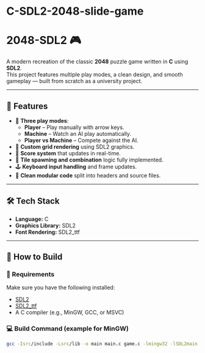 # C-SDL2-2048-slide-game
# 2048-SDL2 🎮  
A modern recreation of the classic **2048** puzzle game written in **C** using **SDL2**.  
This project features multiple play modes, a clean design, and smooth gameplay — built from scratch as a university project.

---

## 🚀 Features
- 🧠 **Three play modes**:
  - **Player** – Play manually with arrow keys.
  - **Machine** – Watch an AI play automatically.
  - **Player vs Machine** – Compete against the AI.
- 🎨 **Custom grid rendering** using SDL2 graphics.
- 🔢 **Score system** that updates in real-time.
- 🧱 **Tile spawning and combination** logic fully implemented.
- 🕹️ **Keyboard input handling** and frame updates.
- 🧰 **Clean modular code** split into headers and source files.

---

## 🛠️ Tech Stack
- **Language:** C  
- **Graphics Library:** SDL2  
- **Font Rendering:** SDL2_ttf  

---

## 🧩 How to Build
### 🔧 Requirements
Make sure you have the following installed:
- [SDL2](https://www.libsdl.org/download-2.0.php)
- [SDL2_ttf](https://github.com/libsdl-org/SDL_ttf)
- A C compiler (e.g., MinGW, GCC, or MSVC)

### 💻 Build Command (example for MinGW)
```bash
gcc -Isrc/include -Lsrc/lib -o main main.c game.c -lmingw32 -lSDL2main -lSDL2 -lSDL2_ttf
